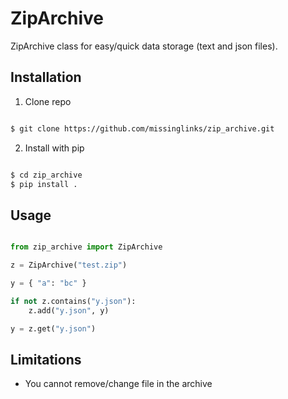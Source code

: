 # ZipArchive

ZipArchive class for easy/quick data storage (text and json files).

## Installation

1. Clone repo

```zsh

$ git clone https://github.com/missinglinks/zip_archive.git

```

2. Install with pip

```zsh

$ cd zip_archive
$ pip install .

```

## Usage

```python

from zip_archive import ZipArchive

z = ZipArchive("test.zip")

y = { "a": "bc" }

if not z.contains("y.json"):
    z.add("y.json", y)

y = z.get("y.json")

```

## Limitations

* You cannot remove/change file in the archive 
